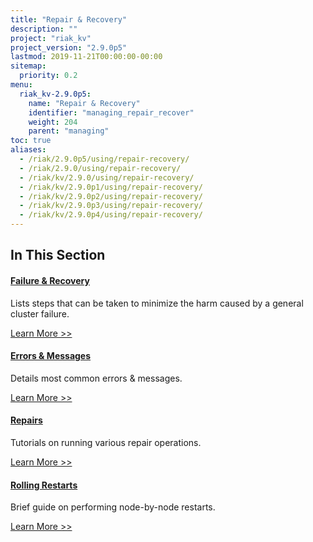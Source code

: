 ```yaml
---
title: "Repair & Recovery"
description: ""
project: "riak_kv"
project_version: "2.9.0p5"
lastmod: 2019-11-21T00:00:00-00:00
sitemap:
  priority: 0.2
menu:
  riak_kv-2.9.0p5:
    name: "Repair & Recovery"
    identifier: "managing_repair_recover"
    weight: 204
    parent: "managing"
toc: true
aliases:
  - /riak/2.9.0p5/using/repair-recovery/
  - /riak/2.9.0/using/repair-recovery/
  - /riak/kv/2.9.0/using/repair-recovery/
  - /riak/kv/2.9.0p1/using/repair-recovery/
  - /riak/kv/2.9.0p2/using/repair-recovery/
  - /riak/kv/2.9.0p3/using/repair-recovery/
  - /riak/kv/2.9.0p4/using/repair-recovery/
---
```


[repair recover fail]: ./failure-recovery/
[repair recover errors]: ./errors/
[repair recover repairs]: ./repairs/
[repair recover restart]: ./rolling-restart/

## In This Section

#### [Failure & Recovery][repair recover fail]

Lists steps that can be taken to minimize the harm caused by a general
cluster failure.

[Learn More >>][repair recover fail]

#### [Errors & Messages][repair recover errors]

Details most common errors & messages.

[Learn More >>][repair recover errors]

#### [Repairs][repair recover repairs]

Tutorials on running various repair operations.

[Learn More >>][repair recover repairs]

#### [Rolling Restarts][repair recover restart]

Brief guide on performing node-by-node restarts.

[Learn More >>][repair recover restart]
